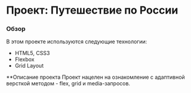 # Проект: Путешествие по России

### Обзор
В этом проекте используются следующие технологии:
* HTML5, CSS3
* Flexbox
* Grid Layout

**Описание проекта
Проект нацелен на ознакомление с адаптивной версткой методом - flex, grid и media-запросов.
